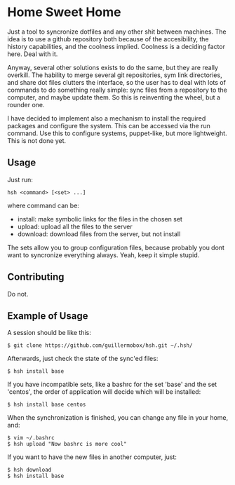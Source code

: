 Home Sweet Home
===============

Just a tool to syncronize dotfiles and any other shit between machines. The
idea is to use a github repository both because of the accesibility, the
history capabilities, and the coolness implied.  Coolness is a deciding factor
here. Deal with it.

Anyway, several other solutions exists to do the same, but they are really
overkill. The hability to merge several git repositories, sym link directories,
and share dot files clutters the interface, so the user has to deal with lots
of commands to do something really simple: sync files from a repository to the
computer, and maybe update them. So this is reinventing the wheel, but a
rounder one.

I have decided to implement also a mechanism to install the required packages
and configure the system. This can be accessed via the run command. Use this to
configure systems, puppet-like, but more lightweight. This is not done yet.

Usage
-----

Just run:

    hsh <command> [<set> ...]

where command can be:

  * install: make symbolic links for the files in the chosen set
  * upload: upload all the files to the server
  * download: download files from the server, but not install

The sets allow you to group configuration files, because probably you dont
want to syncronize everything always. Yeah, keep it simple stupid.

Contributing
------------

Do not.

Example of Usage
----------------

A session should be like this:

    $ git clone https://github.com/guillermobox/hsh.git ~/.hsh/

Afterwards, just check the state of the sync'ed files:

    $ hsh install base

If you have incompatible sets, like a bashrc for the set 'base' and the set
'centos', the order of application will decide which will be installed:

    $ hsh install base centos

When the synchronization is finished, you can change any file in your home,
and:

    $ vim ~/.bashrc
    $ hsh upload "Now bashrc is more cool"

If you want to have the new files in another computer, just:

    $ hsh download
    $ hsh install base
